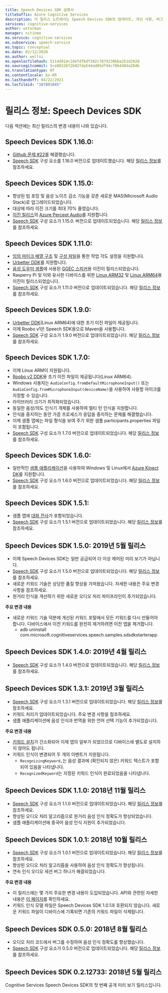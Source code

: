 ```yaml
---
title: Speech Devices SDK 설명서
titleSuffix: Azure Cognitive Services
description: 이 릴리스 노트에서는 Speech Devices SDK의 업데이트, 개선 사항, 버그 수정 사항 및 변경 사항에 대한 로그를 제공합니다. 이 문서는 Speech Devices SDK의 각 릴리스에 따라 업데이트됩니다.
services: cognitive-services
author: wsturman
manager: nitinme
ms.service: cognitive-services
ms.subservice: speech-service
ms.topic: conceptual
ms.date: 02/12/2020
ms.author: wellsi
ms.openlocfilehash: 5214d914c104fdf6df302c7879230bba2b3d2928
ms.sourcegitcommit: 5ce88326f2b02fda54dad05df94cf0b440da284b
ms.translationtype: HT
ms.contentlocale: ko-KR
ms.lasthandoff: 04/22/2021
ms.locfileid: "107891845"
---
```

# <a name="release-notes-speech-devices-sdk"></a>릴리스 정보: Speech Devices SDK

다음 섹션에는 최신 릴리스의 변경 내용이 나와 있습니다.

## <a name="speech-devices-sdk-1160"></a>Speech Devices SDK 1.16.0:

- [Github 문제 #22](https://github.com/Azure-Samples/Cognitive-Services-Speech-Devices-SDK/issues/22)를 해결했습니다.
- [Speech SDK](./speech-sdk.md) 구성 요소를 1.16.0 버전으로 업데이트했습니다. 해당 [릴리스 정보](./releasenotes.md)를 참조하세요.

## <a name="speech-devices-sdk-1150"></a>Speech Devices SDK 1.15.0:

- 향상된 빔 포밍 및 음성 노이즈 감소 기능을 갖춘 새로운 MAS(Microsoft Audio Stack)로 업그레이드되었습니다.
- 대상에 따라 이진 크기를 최대 70% 줄였습니다.
- [이진 릴리스](https://aka.ms/sdsdk-download-APAudio)의 [Azure Percept Audio](../../azure-percept/overview-azure-percept-audio.md)를 지원합니다.
- [Speech SDK](./speech-sdk.md) 구성 요소가 1.15.0. 버전으로 업데이트되었습니다. 해당 [릴리스 정보](./releasenotes.md)를 참조하세요.

## <a name="speech-devices-sdk-1110"></a>Speech Devices SDK 1.11.0:

- [임의 마이크 배열 구조](how-to-devices-microphone-array-configuration.md) 및 [구성 파일](https://aka.ms/sdsdk-micarray-json)을 통한 작업 각도 설정을 지원합니다.
- [Urbetter DDK](http://www.urbetter.com/products_56/278.html)를 지원합니다.
- [음성 도우미 샘플](https://aka.ms/sdsdk-speaker)에 사용된 [GGEC 스피커](https://aka.ms/sdsdk-download-speaker)용 이진이 릴리스되었습니다.
- Rasperry Pi 및 이와 유사한 디바이스를 위한 [Linux ARM32](https://aka.ms/sdsdk-download-linux-arm32) 및 [Linux ARM64](https://aka.ms/sdsdk-download-linux-arm64)용 이진이 릴리스되었습니다.
- [Speech SDK](./speech-sdk.md) 구성 요소가 1.11.0 버전으로 업데이트되었습니다. 해당 [릴리스 정보](./releasenotes.md)를 참조하세요.

## <a name="speech-devices-sdk-190"></a>Speech Devices SDK 1.9.0:

- [Urbetter DDK](https://aka.ms/sdsdk-download-urbetter)(Linux ARM64)에 대한 초기 이진 파일이 제공됩니다.
- 이제 Roobo v1은 Speech SDK용으로 Maven을 사용합니다.
- [Speech SDK](./speech-sdk.md) 구성 요소가 1.9.0 버전으로 업데이트되었습니다. 해당 [릴리스 정보](./releasenotes.md)를 참조하세요.

## <a name="speech-devices-sdk-170"></a>Speech Devices SDK 1.7.0:

- 이제 Linux ARM이 지원됩니다.
- [Roobo v2 DDK](https://aka.ms/sdsdk-download-roobov2)용 초기 이진 파일이 제공됩니다(Linux ARM64).
- Windows 사용자는 `AudioConfig.fromDefaultMicrophoneInput()` 또는 `AudioConfig.fromMicrophoneInput(deviceName)`을 사용하여 사용할 마이크를 지정할 수 있습니다.
- 라이브러리 크기가 최적화되었습니다.
- 동일한 음성/의도 인식기 개체를 사용하여 멀티 턴 인식을 지원합니다.
- 인식을 중지하는 동안 가끔 프로세스가 응답을 중지하는 문제를 해결했습니다.
- 이제 샘플 앱에는 파일 형식을 보여 주기 위한 샘플 participants.properties 파일이 포함됩니다.
- [Speech SDK](./speech-sdk.md) 구성 요소가 1.7.0 버전으로 업데이트되었습니다. 해당 [릴리스 정보](./releasenotes.md)를 참조하세요.

## <a name="speech-devices-sdk-160"></a>Speech Devices SDK 1.6.0:

- 일반적인 [샘플 애플리케이션](./speech-devices-sdk.md)을 사용하여 Windows 및 Linux에서 [Azure Kinect DK](https://azure.microsoft.com/services/kinect-dk/)를 지원합니다.
- [Speech SDK](./speech-sdk.md) 구성 요소가 1.6.0 버전으로 업데이트되었습니다. 해당 [릴리스 정보](./releasenotes.md)를 참조하세요.

## <a name="speech-devices-sdk-151"></a>Speech Devices SDK 1.5.1:

- 샘플 앱에 [대화 전사](./conversation-transcription.md)가 포함되었습니다.
- [Speech SDK](./speech-sdk.md) 구성 요소가 1.5.1 버전으로 업데이트되었습니다. 해당 [릴리스 정보](./releasenotes.md)를 참조하세요.

## <a name="speech-devices-sdk-150-2019-may-release"></a>Speech Devices SDK 1.5.0: 2019년 5월 릴리스

- 이제 Speech Devices SDK는 일반 공급되어 더 이상 제어된 미리 보기가 아닙니다.
- [Speech SDK](./speech-sdk.md) 구성 요소가 1.5.0 버전으로 업데이트되었습니다. 해당 [릴리스 정보](./releasenotes.md)를 참조하세요.
- 새로운 키워드 기술은 상당한 품질 향상을 가져왔습니다. 자세한 내용은 주요 변경 사항을 참조하세요.
- 원거리 인식을 개선하기 위한 새로운 오디오 처리 파이프라인이 추가되었습니다.

**주요 변경 내용**

- 새로운 키워드 기술 덕분에 개선된 키워드 포털에서 모든 키워드를 다시 만들어야 합니다. 디바이스에서 이전 키워드를 완전히 제거하려면 이전 앱을 제거합니다.
  - adb uninstall com.microsoft.cognitiveservices.speech.samples.sdsdkstarterapp

## <a name="speech-devices-sdk-140-2019-apr-release"></a>Speech Devices SDK 1.4.0: 2019년 4월 릴리스

- [Speech SDK](./speech-sdk.md) 구성 요소가 1.4.0 버전으로 업데이트되었습니다. 해당 [릴리스 정보](./releasenotes.md)를 참조하세요.

## <a name="speech-devices-sdk-131-2019-mar-release"></a>Speech Devices SDK 1.3.1: 2019년 3월 릴리스

- [Speech SDK](./speech-sdk.md) 구성 요소가 1.3.1 버전으로 업데이트되었습니다. 해당 [릴리스 정보](./releasenotes.md)를 참조하세요.
- 키워드 처리가 업데이트되었습니다. 주요 변경 사항을 참조하세요.
- 샘플 애플리케이션에 음성 인식과 번역을 위한 언어 선택 기능이 추가되었습니다.

**주요 변경 내용**

- [키워드 설치](./custom-keyword-basics.md)가 간소화되어 이제 앱의 일부가 되었으므로 디바이스에 별도로 설치하지 않아도 됩니다.
- 키워드 인식이 변경되어 두 개의 이벤트가 지원됩니다.
  - `RecognizingKeyword,`는 음성 결과에 (확인되지 않은) 키워드 텍스트가 포함되어 있음을 나타냅니다.
  - `RecognizedKeyword`는 지정된 키워드 인식이 완료되었음을 나타냅니다.

## <a name="speech-devices-sdk-110-2018-nov-release"></a>Speech Devices SDK 1.1.0: 2018년 11월 릴리스

- [Speech SDK](./speech-sdk.md) 구성 요소가 1.1.0 버전으로 업데이트되었습니다. 해당 [릴리스 정보](./releasenotes.md)를 참조하세요.
- 향상된 오디오 처리 알고리즘으로 원거리 음성 인식 정확도가 향상되었습니다.
- 샘플 애플리케이션에 중국어 음성 인식 지원이 추가되었습니다.

## <a name="speech-devices-sdk-101-2018-oct-release"></a>Speech Devices SDK 1.0.1: 2018년 10월 릴리스

- [Speech SDK](./speech-sdk.md) 구성 요소가 1.0.1 버전으로 업데이트되었습니다. 해당 [릴리스 정보](./releasenotes.md)를 참조하세요.
- 향상된 오디오 처리 알고리즘을 사용하여 음성 인식 정확도가 향상됩니다.
- 연속 인식 오디오 세션 버그 하나가 해결되었습니다.

**주요 변경 내용**

- 이 릴리스에는 몇 가지 주요한 변경 내용이 도입되었습니다. API와 관련된 자세한 내용은 [이 페이지](https://aka.ms/csspeech/breakingchanges_1_0_0)를 확인하세요.
- 키워드 인식 모델 파일은 Speech Devices SDK 1.0.1과 호환되지 않습니다. 새로운 키워드 파일이 디바이스에 기록되면 기존의 키워드 파일이 삭제됩니다.

## <a name="speech-devices-sdk-050-2018-aug-release"></a>Speech Devices SDK 0.5.0: 2018년 8월 릴리스

- 오디오 처리 코드에서 버그를 수정하여 음성 인식 정확도를 향상했습니다.
- [Speech SDK](./speech-sdk.md) 구성 요소가 0.5.0 버전으로 업데이트되었습니다. 해당 [릴리스 정보](releasenotes.md#cognitive-services-speech-sdk-050-2018-july-release)를 참조하세요.

## <a name="speech-devices-sdk-0212733-2018-may-release"></a>Speech Devices SDK 0.2.12733: 2018년 5월 릴리스

Cognitive Services Speech Devices SDK의 첫 번째 공개 미리 보기 릴리스입니다.